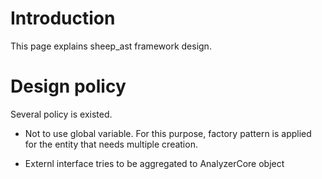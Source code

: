# Introduction

This page explains sheep_ast framework design.  

# Design policy

Several policy is existed.

- Not to use global variable.
  For this purpose, factory pattern is applied for the entity that needs multiple creation.

- Externl interface tries to be aggregated to AnalyzerCore object
  
# 
